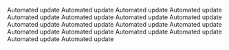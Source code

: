 Automated update
Automated update
Automated update
Automated update
Automated update
Automated update
Automated update
Automated update
Automated update
Automated update
Automated update
Automated update
Automated update
Automated update
Automated update
Automated update
Automated update
Automated update
